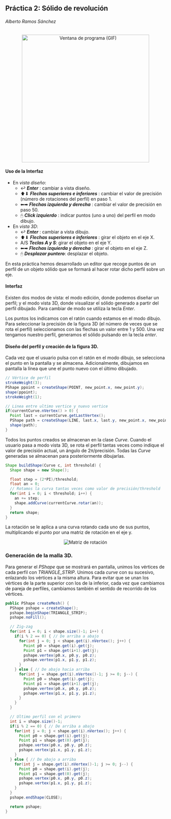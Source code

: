 
## Práctica 2: Sólido de revolución

###### Alberto Ramos Sánchez

<center><img src="export.gif" width="400" height="400" alt="Ventana de programa (GIF)"/></center>

#### Uso de la Interfaz

- En *vista diseño*:
  - &#8617; __*Enter*__ : cambiar a vista diseño.
  - &#11014;&#11015; __*Flechas superiores e inferiores*__ :  cambiar el valor de precisión (número de rotaciones del perfil) en paso 1.
  - &#11013;&#10145; __*Flechas izquierda y derecha*__ : cambiar el valor de precisión en paso 50.
  - &#128432; __*Click izquierdo*__ : indicar puntos (uno a uno) del perfil en modo dibujo.
- En *vista 3D*:
  - &#8617; __*Enter*__ : cambiar a vista dibujo.
  - &#11014;&#11015; __*Flechas superiores e inferiores*__ : girar el objeto en el eje X.
  - A/S __*Teclas A y S*__: girar el objeto en el eje Y.
  - &#11013;&#10145; __*Flechas izquierda y derecha*__ : girar el objeto en el eje Z.
  - &#128432; __*Desplazar puntero*__: desplazar el objeto.

En esta práctica hemos desarrollado un editor que recoge puntos de un perfil de un objeto sólido que se formará al hacer rotar dicho perfil sobre un eje.

#### Interfaz

Existen dos modos de vista: el modo edición, donde podemos diseñar un perfil; y el modo vista 3D, donde visualizar el sólido generado a partir del perfil dibujado. Para cambiar de modo se utiliza la tecla *Enter*.

Los puntos los indicamos con el ratón cuando estamos en el modo dibujo. Para seleccionar la precisión de la figura 3D (el número de veces que se rota el perfil) seleccionamos con las flechas un valor entre 1 y 500. Una vez tengamos nuestro perfil, generamos el sólido pulsando en la tecla *enter*.

#### Diseño del perfil y creación de la figura 3D.

Cada vez que el usuario pulsa con el ratón en el modo dibujo, se selecciona el punto en la pantalla y se almacena. Adicionalmente, dibujamos en pantalla la línea que une el punto nuevo con el último dibujado.

```java
// Vértice de perfil
strokeWeight(3);
PShape ppoint = createShape(POINT, new_point.x, new_point.y);
shape(ppoint);
strokeWeight(1);

// Linea entre ultimo vertice y nuevo vertice
if(currentCurve.nVertex() > 0) {
  Point last = currentCurve.getLastVertex();
  PShape path = createShape(LINE, last.x, last.y, new_point.x, new_point.y);
  shape(path);
}
```

Todos los puntos creados se almacenan en la clase *Curve*. Cuando el usuario pasa a modo vista 3D, se rota el perfil tantas veces como indique el valor de precisión actual, un ángulo de 2π/precisión. Todas las *Curve* generadas se almacenan para posteriormente dibujarlas.

```java
Shape buildShape(Curve c, int threshold) {
  Shape shape = new Shape();

  float step = (2*PI)/threshold;
  float an = 0;
  // Rotamos la curva tantas veces como valor de precisión/threshold
  for(int i = 0; i < threshold; i++) {
    an += step;
    shape.addCurve(currentCurve.rotar(an));
  }
  return shape;
}
```

La rotación se le aplica a una curva rotando cada uno de sus puntos, multiplicando el punto por una matriz de rotación en el eje y.


<center><img src="https://latex.codecogs.com/gif.latex?%28x_2%2C%20y_2%2C%20z_2%29%20%3D%20%5Cbegin%7Bpmatrix%7D%20x_1%2C%20y_1%2C%20z_1%20%5Cend%7Bpmatrix%7D%5Cbegin%7Bpmatrix%7D%20cos%5Ctheta%20%26%200%20%26%20sen%5Ctheta%5C%5C%200%20%26%201%20%26%200%5C%5C%20-sen%5Ctheta%20%26%200%20%26%20cos%5Ctheta%20%5Cend%7Bpmatrix%7D" alt = "Matriz de rotación"/></center>

### Generación de la malla 3D.

Para generar el *PShape* que se mostrará en pantalla, unimos los vértices de cada perfil con *TRIANGLE_STRIP*. Unimos cada *curve* con su sucesivo, enlazando los vértices a la misma altura. Para evitar que se unan los vértices de la parte superior con los de la inferior, cada vez que cambiamos de pareja de perfiles, cambiamos también el sentido de recorrido de los vértices.

```java
public PShape createMesh() {
  PShape pshape = createShape();
  pshape.beginShape(TRIANGLE_STRIP);
  pshape.noFill();

  // Zig-zag
  for(int i = 0; i < shape.size()-1; i++) {
    if(i % 2 == 0) { // De arriba a abajo
      for(int j = 0; j < shape.get(i).nVertex(); j++) {
        Point p0 = shape.get(i).get(j);
        Point p1 = shape.get(i+1).get(j);
        pshape.vertex(p0.x, p0.y, p0.z);
        pshape.vertex(p1.x, p1.y, p1.z);
      }
    } else { // De abajo hacia arriba
      for(int j = shape.get(i).nVertex()-1; j >= 0; j--) {
        Point p0 = shape.get(i).get(j);
        Point p1 = shape.get(i+1).get(j);
        pshape.vertex(p0.x, p0.y, p0.z);
        pshape.vertex(p1.x, p1.y, p1.z);
      }
    }
  }

  // Ultimo perfil con el primero
  int i = shape.size()-1;
  if(i % 2 == 0) { // De arriba a abajo
    for(int j = 0; j < shape.get(i).nVertex(); j++) {
      Point p0 = shape.get(i).get(j);
      Point p1 = shape.get(0).get(j);
      pshape.vertex(p0.x, p0.y, p0.z);
      pshape.vertex(p1.x, p1.y, p1.z);
    }
  } else { // De abajo a arriba
    for(int j = shape.get(i).nVertex()-1; j >= 0; j--) {
      Point p0 = shape.get(i).get(j);
      Point p1 = shape.get(0).get(j);
      pshape.vertex(p0.x, p0.y, p0.z);
      pshape.vertex(p1.x, p1.y, p1.z);
    }
  }
  pshape.endShape(CLOSE);

  return pshape;
}
```
